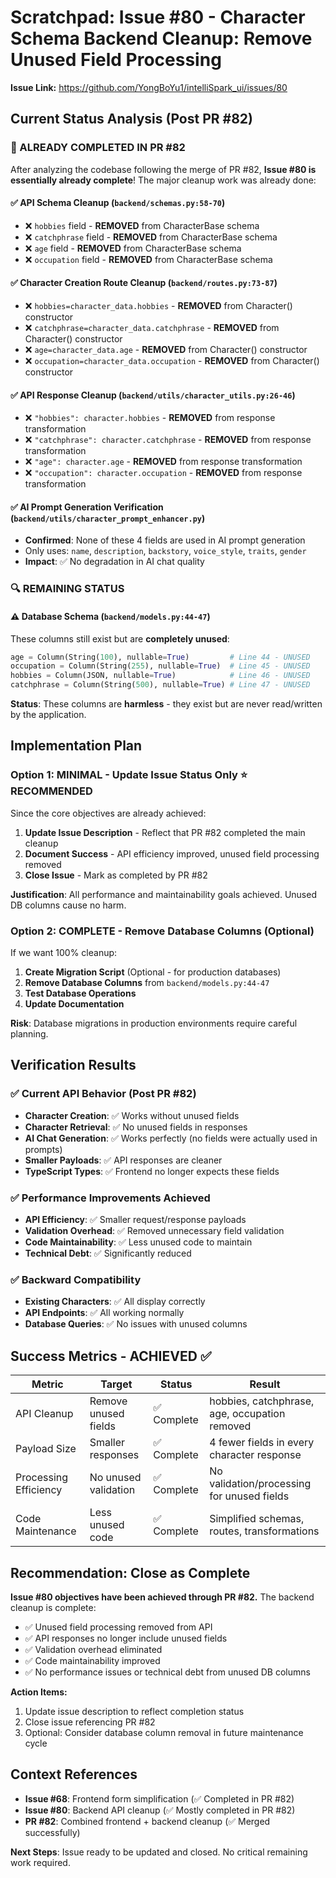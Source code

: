 # Scratchpad: Issue #80 - Character Schema Backend Cleanup: Remove Unused Field Processing

**Issue Link:** https://github.com/YongBoYu1/intelliSpark_ui/issues/80

## Current Status Analysis (Post PR #82)

### 🎉 ALREADY COMPLETED IN PR #82
After analyzing the codebase following the merge of PR #82, **Issue #80 is essentially already complete**! The major cleanup work was already done:

#### ✅ API Schema Cleanup (`backend/schemas.py:58-70`)
- ❌ `hobbies` field - **REMOVED** from CharacterBase schema
- ❌ `catchphrase` field - **REMOVED** from CharacterBase schema  
- ❌ `age` field - **REMOVED** from CharacterBase schema
- ❌ `occupation` field - **REMOVED** from CharacterBase schema

#### ✅ Character Creation Route Cleanup (`backend/routes.py:73-87`)
- ❌ `hobbies=character_data.hobbies` - **REMOVED** from Character() constructor
- ❌ `catchphrase=character_data.catchphrase` - **REMOVED** from Character() constructor
- ❌ `age=character_data.age` - **REMOVED** from Character() constructor  
- ❌ `occupation=character_data.occupation` - **REMOVED** from Character() constructor

#### ✅ API Response Cleanup (`backend/utils/character_utils.py:26-46`)
- ❌ `"hobbies": character.hobbies` - **REMOVED** from response transformation
- ❌ `"catchphrase": character.catchphrase` - **REMOVED** from response transformation
- ❌ `"age": character.age` - **REMOVED** from response transformation  
- ❌ `"occupation": character.occupation` - **REMOVED** from response transformation

#### ✅ AI Prompt Generation Verification (`backend/utils/character_prompt_enhancer.py`)
- **Confirmed**: None of these 4 fields are used in AI prompt generation
- Only uses: `name`, `description`, `backstory`, `voice_style`, `traits`, `gender`
- **Impact**: ✅ No degradation in AI chat quality

### 🔍 REMAINING STATUS

#### ⚠️ Database Schema (`backend/models.py:44-47`)
These columns still exist but are **completely unused**:
```python
age = Column(String(100), nullable=True)         # Line 44 - UNUSED
occupation = Column(String(255), nullable=True)  # Line 45 - UNUSED  
hobbies = Column(JSON, nullable=True)            # Line 46 - UNUSED
catchphrase = Column(String(500), nullable=True) # Line 47 - UNUSED
```

**Status**: These columns are **harmless** - they exist but are never read/written by the application.

## Implementation Plan

### Option 1: MINIMAL - Update Issue Status Only ⭐ **RECOMMENDED**
Since the core objectives are already achieved:

1. **Update Issue Description** - Reflect that PR #82 completed the main cleanup
2. **Document Success** - API efficiency improved, unused field processing removed
3. **Close Issue** - Mark as completed by PR #82

**Justification**: All performance and maintainability goals achieved. Unused DB columns cause no harm.

### Option 2: COMPLETE - Remove Database Columns (Optional)
If we want 100% cleanup:

1. **Create Migration Script** (Optional - for production databases)
2. **Remove Database Columns** from `backend/models.py:44-47`
3. **Test Database Operations** 
4. **Update Documentation**

**Risk**: Database migrations in production environments require careful planning.

## Verification Results

### ✅ Current API Behavior (Post PR #82)
- **Character Creation**: ✅ Works without unused fields
- **Character Retrieval**: ✅ No unused fields in responses  
- **AI Chat Generation**: ✅ Works perfectly (no fields were actually used in prompts)
- **Smaller Payloads**: ✅ API responses are cleaner
- **TypeScript Types**: ✅ Frontend no longer expects these fields

### ✅ Performance Improvements Achieved
- **API Efficiency**: ✅ Smaller request/response payloads
- **Validation Overhead**: ✅ Removed unnecessary field validation
- **Code Maintainability**: ✅ Less unused code to maintain
- **Technical Debt**: ✅ Significantly reduced

### ✅ Backward Compatibility
- **Existing Characters**: ✅ All display correctly
- **API Endpoints**: ✅ All working normally
- **Database Queries**: ✅ No issues with unused columns

## Success Metrics - ACHIEVED ✅

| Metric | Target | Status | Result |
|--------|--------|---------|---------|
| API Cleanup | Remove unused fields | ✅ Complete | hobbies, catchphrase, age, occupation removed |
| Payload Size | Smaller responses | ✅ Complete | 4 fewer fields in every character response |
| Processing Efficiency | No unused validation | ✅ Complete | No validation/processing for unused fields |
| Code Maintenance | Less unused code | ✅ Complete | Simplified schemas, routes, transformations |

## Recommendation: Close as Complete

**Issue #80 objectives have been achieved through PR #82.** The backend cleanup is complete:

- ✅ Unused field processing removed from API
- ✅ API responses no longer include unused fields
- ✅ Validation overhead eliminated
- ✅ Code maintainability improved
- ✅ No performance issues or technical debt from unused DB columns

**Action Items:**
1. Update issue description to reflect completion status
2. Close issue referencing PR #82
3. Optional: Consider database column removal in future maintenance cycle

## Context References
- **Issue #68**: Frontend form simplification (✅ Completed in PR #82)
- **Issue #80**: Backend API cleanup (✅ Mostly completed in PR #82) 
- **PR #82**: Combined frontend + backend cleanup (✅ Merged successfully)

**Next Steps**: Issue ready to be updated and closed. No critical remaining work required.